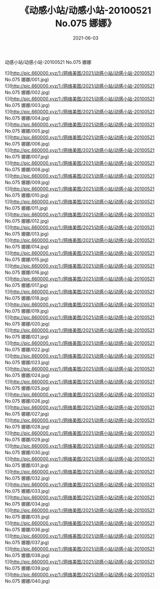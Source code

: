 ﻿---
layout: post
title:  《动感小站/动感小站-20100521 No.075 娜娜》
date:   2021-06-03
img: http://pic.660000.xyz/1:/网络美图/2021/动感小站/动感小站-20100521 No.075 娜娜/000.jpg
categories: [美女, 清纯, 唯美]
---

动感小站/动感小站-20100521 No.075 娜娜

 ![](http://pic.660000.xyz/1:/网络美图/2021/动感小站/动感小站-20100521 No.075 娜娜/001.jpg) <br>![](http://pic.660000.xyz/1:/网络美图/2021/动感小站/动感小站-20100521 No.075 娜娜/002.jpg) <br>![](http://pic.660000.xyz/1:/网络美图/2021/动感小站/动感小站-20100521 No.075 娜娜/003.jpg) <br>![](http://pic.660000.xyz/1:/网络美图/2021/动感小站/动感小站-20100521 No.075 娜娜/004.jpg) <br>![](http://pic.660000.xyz/1:/网络美图/2021/动感小站/动感小站-20100521 No.075 娜娜/005.jpg) <br>![](http://pic.660000.xyz/1:/网络美图/2021/动感小站/动感小站-20100521 No.075 娜娜/006.jpg) <br>![](http://pic.660000.xyz/1:/网络美图/2021/动感小站/动感小站-20100521 No.075 娜娜/007.jpg) <br>![](http://pic.660000.xyz/1:/网络美图/2021/动感小站/动感小站-20100521 No.075 娜娜/008.jpg) <br>![](http://pic.660000.xyz/1:/网络美图/2021/动感小站/动感小站-20100521 No.075 娜娜/009.jpg) <br>![](http://pic.660000.xyz/1:/网络美图/2021/动感小站/动感小站-20100521 No.075 娜娜/010.jpg) <br>![](http://pic.660000.xyz/1:/网络美图/2021/动感小站/动感小站-20100521 No.075 娜娜/011.jpg) <br>![](http://pic.660000.xyz/1:/网络美图/2021/动感小站/动感小站-20100521 No.075 娜娜/012.jpg) <br>![](http://pic.660000.xyz/1:/网络美图/2021/动感小站/动感小站-20100521 No.075 娜娜/013.jpg) <br>![](http://pic.660000.xyz/1:/网络美图/2021/动感小站/动感小站-20100521 No.075 娜娜/014.jpg) <br>![](http://pic.660000.xyz/1:/网络美图/2021/动感小站/动感小站-20100521 No.075 娜娜/015.jpg) <br>![](http://pic.660000.xyz/1:/网络美图/2021/动感小站/动感小站-20100521 No.075 娜娜/016.jpg) <br>![](http://pic.660000.xyz/1:/网络美图/2021/动感小站/动感小站-20100521 No.075 娜娜/017.jpg) <br>![](http://pic.660000.xyz/1:/网络美图/2021/动感小站/动感小站-20100521 No.075 娜娜/018.jpg) <br>![](http://pic.660000.xyz/1:/网络美图/2021/动感小站/动感小站-20100521 No.075 娜娜/019.jpg) <br>![](http://pic.660000.xyz/1:/网络美图/2021/动感小站/动感小站-20100521 No.075 娜娜/020.jpg) <br>![](http://pic.660000.xyz/1:/网络美图/2021/动感小站/动感小站-20100521 No.075 娜娜/021.jpg) <br>![](http://pic.660000.xyz/1:/网络美图/2021/动感小站/动感小站-20100521 No.075 娜娜/022.jpg) <br>![](http://pic.660000.xyz/1:/网络美图/2021/动感小站/动感小站-20100521 No.075 娜娜/023.jpg) <br>![](http://pic.660000.xyz/1:/网络美图/2021/动感小站/动感小站-20100521 No.075 娜娜/024.jpg) <br>![](http://pic.660000.xyz/1:/网络美图/2021/动感小站/动感小站-20100521 No.075 娜娜/025.jpg) <br>![](http://pic.660000.xyz/1:/网络美图/2021/动感小站/动感小站-20100521 No.075 娜娜/026.jpg) <br>![](http://pic.660000.xyz/1:/网络美图/2021/动感小站/动感小站-20100521 No.075 娜娜/027.jpg) <br>![](http://pic.660000.xyz/1:/网络美图/2021/动感小站/动感小站-20100521 No.075 娜娜/028.jpg) <br>![](http://pic.660000.xyz/1:/网络美图/2021/动感小站/动感小站-20100521 No.075 娜娜/029.jpg) <br>![](http://pic.660000.xyz/1:/网络美图/2021/动感小站/动感小站-20100521 No.075 娜娜/030.jpg) <br>![](http://pic.660000.xyz/1:/网络美图/2021/动感小站/动感小站-20100521 No.075 娜娜/031.jpg) <br>![](http://pic.660000.xyz/1:/网络美图/2021/动感小站/动感小站-20100521 No.075 娜娜/032.jpg) <br>![](http://pic.660000.xyz/1:/网络美图/2021/动感小站/动感小站-20100521 No.075 娜娜/033.jpg) <br>![](http://pic.660000.xyz/1:/网络美图/2021/动感小站/动感小站-20100521 No.075 娜娜/034.jpg) <br>![](http://pic.660000.xyz/1:/网络美图/2021/动感小站/动感小站-20100521 No.075 娜娜/035.jpg) <br>![](http://pic.660000.xyz/1:/网络美图/2021/动感小站/动感小站-20100521 No.075 娜娜/036.jpg) <br>![](http://pic.660000.xyz/1:/网络美图/2021/动感小站/动感小站-20100521 No.075 娜娜/037.jpg) <br>![](http://pic.660000.xyz/1:/网络美图/2021/动感小站/动感小站-20100521 No.075 娜娜/038.jpg) <br>![](http://pic.660000.xyz/1:/网络美图/2021/动感小站/动感小站-20100521 No.075 娜娜/039.jpg) <br>![](http://pic.660000.xyz/1:/网络美图/2021/动感小站/动感小站-20100521 No.075 娜娜/040.jpg) <br>